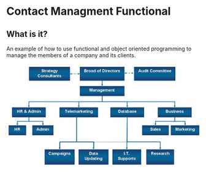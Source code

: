 Contact Managment Functional
=========

What is it?
-----------
An example of how to use functional and object oriented programming to manage the members of a company and its clients.



<img align="right" src="demo.jpg" />

